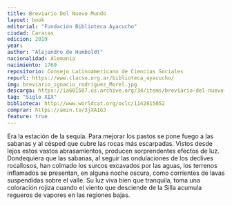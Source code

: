 ```yaml
---
title: Breviario Del Nuevo Mundo
layout: book
editorial: "Fundación Biblioteca Ayacucho"
ciudad: Caracas
edicion: 2019
year:
author: "Alejandro de Humboldt"
nacionalidad: Alemania
nacimiento: 1769
repositorio: Consejo Latinoamericano de Ciencias Sociales
repurl: https://www.clacso.org.ar/biblioteca_ayacucho/
img: breviario_ignacio_rodriguez_Morel.jpg
descarga: https://ia601507.us.archive.org/34/items/breviario-del-nuevo-mundo/Breviario-del-nuevo-mundo.pdf
tag: "Siglo XIX"
biblioteca: http://www.worldcat.org/oclc/1142815052
comprar: https://amzn.to/3jXA1GJ
feature: true
---
```

 

Era la estación de la sequía. Para mejorar los pastos se pone fuego a las sabanas y al césped que cubre las rocas más escarpadas. Vistos desde lejos estos vastos abrasamientos, producen sorprendentes efectos de luz. Dondequiera que las sabanas, al seguir las ondulaciones de los declives rocallosos, han colmado los surcos excavados por las aguas, los terrenos inflamados se presentan, en alguna noche oscura, como corrientes de lavas suspendidas sobre el valle. Su luz viva bien que tranquila, toma una coloración rojiza cuando el viento que desciende de la Silla acumula regueros de vapores en las regiones bajas. 
